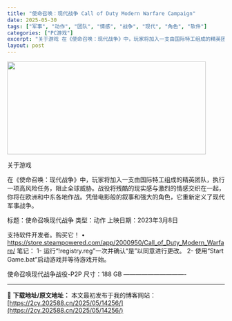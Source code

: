 ```yaml
---
title: "使命召唤：现代战争 Call of Duty Modern Warfare Campaign"
date: 2025-05-30
tags: ["军事", "动作", "团队", "情感", "战争", "现代", "角色", "软件"]
categories: ["PC游戏"]
excerpt: "关于游戏 在《使命召唤：现代战争》中，玩家将加入一支由国际特工组成的精英团队，执行一项高风险任务，阻止全球威胁。战役将残酷的现实感与激烈的情感交织在一起，你将在欧洲和中东各地作战。凭借电影般的叙事和强大的角色，它重新定义了现代军事战争。 标题：使命召唤现代战争 类型：动作 上映日期：2023年3月8&hellip;"
layout: post
---
```


<img src="https://2cy.202588.cn/wp-content/uploads/2025/05/2025053005353350.jpg" alt="" width="460" height="215" class="aligncenter size-full wp-image-14257" />

关于游戏

在《使命召唤：现代战争》中，玩家将加入一支由国际特工组成的精英团队，执行一项高风险任务，阻止全球威胁。战役将残酷的现实感与激烈的情感交织在一起，你将在欧洲和中东各地作战。凭借电影般的叙事和强大的角色，它重新定义了现代军事战争。

标题：使命召唤现代战争
类型：动作
上映日期：2023年3月8日

支持软件开发者。购买它！
• https://store.steampowered.com/app/2000950/Call_of_Duty_Modern_Warfare/
笔记：
1- 运行“!registry.reg”一次并确认“是”以同意进行更改。
2- 使用“Start Game.bat”启动游戏并等待游戏开始。

使命召唤现代战争战役-P2P
尺寸：188 GB
——————————- 

---
📖 **下载地址/原文地址：** 本文最初发布于我的博客网站：[https://2cy.202588.cn/2025/05/14256/](https://2cy.202588.cn/2025/05/14256/)
